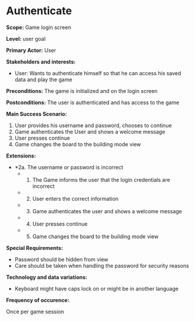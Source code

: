 # Authenticate
**Scope:** Game login screen

**Level:** user goal

**Primary Actor:** User  

**Stakeholders and interests:**  

 -   User: Wants to authenticate himself so that he can access his saved data and play the game
 
**Preconditions:** The game is initialized and on the login screen 

**Postconditions:** The user is authenticated and has access to the game 

**Main Success Scenario:**  

1.  User provides his username and password, chooses to continue
2.  Game authenticates the User and shows a welcome message 
3. 	User presses continue
4.  Game changes the board to the building mode view

**Extensions:**  

-   *2a. The username or password is incorrect
    -   1. The Game informs the user that the login credentials are incorrect
    -   2. User enters the correct information
    -   3. Game authenticates the user and shows a welcome message 
    -   4. User presses continue
    -   5. Game changes the board to the building mode view

**Special Requirements:**
- Password should be hidden from view
- Care should be taken when handling the password for security reasons

**Technology and data variations:**
- Keyboard might have caps lock on or might be in another language

**Frequency of occurence:**

Once per game session